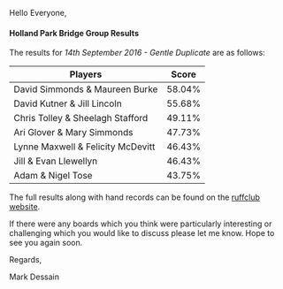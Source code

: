 
Hello Everyone,

#### Holland Park Bridge Group Results

The results for _14th September 2016 - Gentle Duplicate_ are as follows:

|Players                         | Score  | 	
|--------------------------------|--------|
|David Simmonds & Maureen Burke|58.04%|
|David Kutner & Jill Lincoln|55.68%|
|Chris Tolley & Sheelagh Stafford|49.11%|
|Ari Glover & Mary Simmonds|47.73%|
|Lynne Maxwell & Felicity McDevitt|46.43%|
|Jill & Evan Llewellyn|46.43%|
|Adam & Nigel Tose|43.75%|

The full results along with hand records can be found on the [ruffclub website](http://www.bridgewebs.com/cgi-bin/bwoi/bw.cgi?pid=display_rank&event=20160914_1&club=ruffclub).

If there were any boards which you think were particularly interesting or challenging which you would like to discuss please let me know. Hope to see you again soon.

Regards,

Mark Dessain
